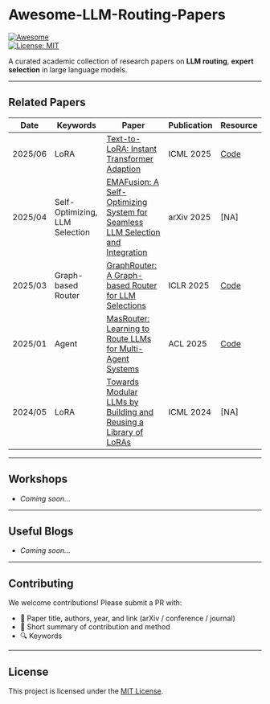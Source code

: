 # Awesome-LLM-Routing-Papers

[![Awesome](https://awesome.re/badge.svg)](https://awesome.re)  
[![License: MIT](https://img.shields.io/badge/License-MIT-green.svg)](LICENSE)

A curated academic collection of research papers on **LLM routing**, **expert selection** in large language models.

---


## Related Papers

| Date     | Keywords     | Paper                                                                 | Publication | Resource |
|----------|-------------|----------------------------------------------------------------------|-------------|----------|
| 2025/06  | LoRA | [Text-to-LoRA: Instant Transformer Adaption](https://arxiv.org/pdf/2506.06105) | ICML 2025   | [Code](https://github.com/SakanaAI/text-to-lora) |
| 2025/04  | Self-Optimizing, LLM Selection | [EMAFusion: A Self-Optimizing System for Seamless LLM Selection and Integration](https://arxiv.org/pdf/2504.10681) | arXiv 2025   | [NA] |
| 2025/03  | Graph-based Router | [GraphRouter: A Graph-based Router for LLM Selections](https://arxiv.org/pdf/2410.03834) | ICLR 2025   | [Code](https://github.com/ulab-uiuc/GraphRouter) |
| 2025/01  | Agent | [MasRouter: Learning to Route LLMs for Multi-Agent Systems](https://arxiv.org/abs/2501.00000) | ACL 2025   | [Code](https://github.com/yanweiyue/masrouter/tree/main) |
| 2024/05  | LoRA | [Towards Modular LLMs by Building and Reusing a Library of LoRAs](https://arxiv.org/abs/2501.00000) | ICML 2024   | [NA] |



---

## Workshops

- *Coming soon...*

---

## Useful Blogs

- *Coming soon...*

---

## Contributing

We welcome contributions! Please submit a PR with:

- 📄 Paper title, authors, year, and link (arXiv / conference / journal)  
- 📝 Short summary of contribution and method  
- 🔍 Keywords  

---

## License

This project is licensed under the [MIT License](LICENSE).

